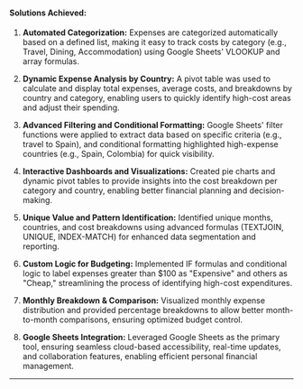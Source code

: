 #### **Solutions Achieved:**
1. **Automated Categorization:** Expenses are categorized automatically based on a defined list, making it easy to track costs by category (e.g., Travel, Dining, Accommodation) using Google Sheets' VLOOKUP and array formulas.
   
2. **Dynamic Expense Analysis by Country:** A pivot table was used to calculate and display total expenses, average costs, and breakdowns by country and category, enabling users to quickly identify high-cost areas and adjust their spending.

3. **Advanced Filtering and Conditional Formatting:** Google Sheets' filter functions were applied to extract data based on specific criteria (e.g., travel to Spain), and conditional formatting highlighted high-expense countries (e.g., Spain, Colombia) for quick visibility.

4. **Interactive Dashboards and Visualizations:** Created pie charts and dynamic pivot tables to provide insights into the cost breakdown per category and country, enabling better financial planning and decision-making.

5. **Unique Value and Pattern Identification:** Identified unique months, countries, and cost breakdowns using advanced formulas (TEXTJOIN, UNIQUE, INDEX-MATCH) for enhanced data segmentation and reporting.

6. **Custom Logic for Budgeting:** Implemented IF formulas and conditional logic to label expenses greater than $100 as "Expensive" and others as "Cheap," streamlining the process of identifying high-cost expenditures.

7. **Monthly Breakdown & Comparison:** Visualized monthly expense distribution and provided percentage breakdowns to allow better month-to-month comparisons, ensuring optimized budget control.

8. **Google Sheets Integration:** Leveraged Google Sheets as the primary tool, ensuring seamless cloud-based accessibility, real-time updates, and collaboration features, enabling efficient personal financial management.

---
